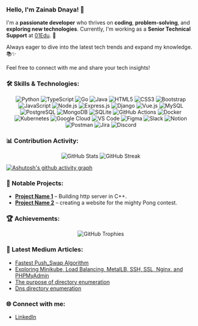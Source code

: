 ### Hello, I'm Zainab Dnaya! 👋

I'm a **passionate developer** who thrives on **coding**, **problem-solving**, and **exploring new technologies**. Currently, I'm working as a **Senior Technical Support** at [01Edu](https://github.com/01-edu). 🌟

Always eager to dive into the latest tech trends and expand my knowledge. 📚✨

Feel free to connect with me and share your tech insights!


<!-- Skills Section -->
### 🛠️ Skills & Technologies:

<p align="center">
  <img src="https://img.shields.io/badge/Python-3776AB?style=for-the-badge&logo=python&logoColor=white" alt="Python"/>
  <img src="https://img.shields.io/badge/TypeScript-007ACC?style=for-the-badge&logo=typescript&logoColor=white" alt="TypeScript"/>
  <img src="https://img.shields.io/badge/Go-00ADD8?style=for-the-badge&logo=go&logoColor=white" alt="Go"/>
  <img src="https://img.shields.io/badge/Java-007396?style=for-the-badge&logo=java&logoColor=white" alt="Java"/>
<!--   <img src="https://img.shields.io/badge/Kotlin-0095D5?style=for-the-badge&logo=kotlin&logoColor=white" alt="Kotlin"/> -->
<!--   <img src="https://img.shields.io/badge/Swift-FA7343?style=for-the-badge&logo=swift&logoColor=white" alt="Swift"/> -->
<!--   <img src="https://img.shields.io/badge/Rust-000000?style=for-the-badge&logo=rust&logoColor=white" alt="Rust"/> -->
  <img src="https://img.shields.io/badge/HTML5-E34F26?style=for-the-badge&logo=html5&logoColor=white" alt="HTML5"/>
  <img src="https://img.shields.io/badge/CSS3-1572B6?style=for-the-badge&logo=css3&logoColor=white" alt="CSS3"/>
  <img src="https://img.shields.io/badge/Bootstrap-7952B3?style=for-the-badge&logo=bootstrap&logoColor=white" alt="Bootstrap"/>
  <img src="https://img.shields.io/badge/JavaScript-F7DF1E?style=for-the-badge&logo=javascript&logoColor=black" alt="JavaScript"/>
  <img src="https://img.shields.io/badge/Node.js-339933?style=for-the-badge&logo=node.js&logoColor=white" alt="Node.js"/>
  <img src="https://img.shields.io/badge/Express.js-000000?style=for-the-badge&logo=express&logoColor=white" alt="Express.js"/>
  <img src="https://img.shields.io/badge/Django-092E20?style=for-the-badge&logo=django&logoColor=white" alt="Django"/>
  <img src="https://img.shields.io/badge/Vue.js-4FC08D?style=for-the-badge&logo=vue.js&logoColor=white" alt="Vue.js"/>
  <img src="https://img.shields.io/badge/MySQL-4479A1?style=for-the-badge&logo=mysql&logoColor=white" alt="MySQL"/>
  <img src="https://img.shields.io/badge/PostgreSQL-316192?style=for-the-badge&logo=postgresql&logoColor=white" alt="PostgreSQL"/>
  <img src="https://img.shields.io/badge/MongoDB-47A248?style=for-the-badge&logo=mongodb&logoColor=white" alt="MongoDB"/>
  <img src="https://img.shields.io/badge/SQLite-003B57?style=for-the-badge&logo=sqlite&logoColor=white" alt="SQLite"/>
<!--   <img src="https://img.shields.io/badge/Redis-DC382D?style=for-the-badge&logo=redis&logoColor=white" alt="Redis"/> -->
<!--   <img src="https://img.shields.io/badge/Amazon%20AWS-232F3E?style=for-the-badge&logo=amazon-aws&logoColor=white" alt="AWS"/> -->
<!--   <img src="https://img.shields.io/badge/DigitalOcean-0080FF?style=for-the-badge&logo=digitalocean&logoColor=white" alt="DigitalOcean"/> -->
  <img src="https://img.shields.io/badge/GitHub%20Actions-2088FF?style=for-the-badge&logo=github-actions&logoColor=white" alt="GitHub Actions"/>
  <img src="https://img.shields.io/badge/Docker-2496ED?style=for-the-badge&logo=docker&logoColor=white" alt="Docker"/>
  <img src="https://img.shields.io/badge/Kubernetes-326CE5?style=for-the-badge&logo=kubernetes&logoColor=white" alt="Kubernetes"/>
  <img src="https://img.shields.io/badge/Google%20Cloud-4285F4?style=for-the-badge&logo=google-cloud&logoColor=white" alt="Google Cloud"/>
  <img src="https://img.shields.io/badge/VS%20Code-007ACC?style=for-the-badge&logo=visual-studio-code&logoColor=white" alt="VS Code"/>
  <img src="https://img.shields.io/badge/Figma-F24E1E?style=for-the-badge&logo=figma&logoColor=white" alt="Figma"/>
  <img src="https://img.shields.io/badge/Slack-4A154B?style=for-the-badge&logo=slack&logoColor=white" alt="Slack"/>
  <img src="https://img.shields.io/badge/Notion-000000?style=for-the-badge&logo=notion&logoColor=white" alt="Notion"/>
  <img src="https://img.shields.io/badge/Postman-FF6C37?style=for-the-badge&logo=postman&logoColor=white" alt="Postman"/>
  <img src="https://img.shields.io/badge/Jira-0052CC?style=for-the-badge&logo=jira&logoColor=white" alt="Jira"/>
  <img src="https://img.shields.io/badge/Discord-5865F2?style=for-the-badge&logo=discord&logoColor=white" alt="Discord"/>

  <!-- Add more skills with badges -->
</p>

### 📊 Contribution Activity:
<p align="center">
  <img src="https://github-readme-stats.vercel.app/api?username=zainabdnaya&show_icons=true&theme=radical" alt="GitHub Stats" />
  <img src="https://github-readme-streak-stats.herokuapp.com/?user=zainabdnaya&theme=radical" alt="GitHub Streak" />
</p>

[![Ashutosh's github activity graph](https://github-readme-activity-graph.vercel.app/graph?username=zainabdnaya&theme=rogue)](https://github.com/ashutosh00710/github-readme-activity-graph)
<!-- GitHub Stats 
### ⚡ GitHub Stats:
<p align="center">
  <img src="https://github-readme-stats.vercel.app/api?username=your-github-username&show_icons=true&theme=radical" alt="GitHub Stats" />
  <img src="https://github-readme-streak-stats.herokuapp.com/?user=your-github-username&theme=radical" alt="GitHub Streak" />
</p>
-->
<!--
![](https://activity-graph.herokuapp.com/graph?username=zainabdnaya&theme=react-dark)
-->
<!--
<div align='center'>
    <img height="180em" src="https://github-profile-summary-cards.vercel.app/api/cards/repos-per-language?username=zainabdnaya&theme=radical"/>
  <img height="180em" src="https://github-profile-summary-cards.vercel.app/api/cards/most-commit-language?username=zainabdnaya&theme=radical"/>
</p>
-->


</div>

<!-- Profile Header -->
<!--<p align="center">
  <img src="https://your-banner-image-link.com" alt="Banner" />
</p>-->

<!-- Greetings -->



<!-- Top Projects Section -->
### 🚀 Notable Projects:
- [**Project Name 1**](https://github.com/zainabdnaya/WebServe) – Building http server in C++.
- [**Project Name 2**](https://github.com/zainabdnaya/ft_transcendence) – creating a website for the mighty Pong contest.
<!-- Add more projects -->

<!-- Trophies or Awards -->
### 🏆 Achievements:
<p align="center">
  <img src="https://github-profile-trophy.vercel.app/?username=zainabdnaya&theme=onedark" alt="GitHub Trophies" />
</p>

### 📝 Latest Medium Articles:
<!-- START medium-articles -->
- [Fastest Push_Swap Algorithm](https://zainab-dnaya.medium.com/fastest-push-swap-algorithm-2f510028602b)
- [Exploring Minikube, Load Balancing, MetalLB, SSH, SSL, Nginx, and PHPMyAdmin](https://zainab-dnaya.medium.com/exploring-minikube-load-balancing-metallb-ssh-ssl-nginx-and-phpmyadmin-f54c4bcb58c6)
- [The purpose of directory enumeration](https://zainab-dnaya.medium.com/the-purpose-of-directory-enumeration-addc8d7fa56a)
- [Dns directory enumeration](https://zainab-dnaya.medium.com/dns-directory-enumeration-fb16221ff397)
<!-- END medium-articles -->


<!-- Connect with Me Section -->
### 🌐 Connect with me:
<!--- [Portfolio](https://your-website.com)-->
- [LinkedIn](https://www.linkedin.com/in/zainab-dnaya-8191851a1/)

<!--<h2 align='center'><i>Connect with me</i></h2>

<!-- <h3 align="left">:</h3> -->
<!--<p align="center">
<a href="https://www.linkedin.com/in/zainab-dnaya-8191851a1/" target="blank">
  <img align="center" src="https://raw.githubusercontent.com/rahuldkjain/github-profile-readme-generator/master/src/images/icons/Social/linked-in-alt.svg" alt="zainabdnaya" height="30" width="40" /></a>-->
  
<!-- <a href="https://stackoverflow.com/users/13795805/" target="blank">
  <img align="center" src="https://raw.githubusercontent.com/rahuldkjain/github-profile-readme-generator/master/src/images/icons/Social/stack-overflow.svg" alt="12165699" height="30" width="40" /></a>
 -->
